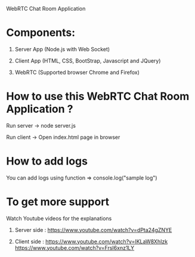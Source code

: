 WebRTC Chat Room Application 

Components: 
=============
1. Server App (Node.js with Web Socket)

2. Client App (HTML, CSS, BootStrap, Javascript and JQuery)


4. WebRTC (Supported browser Chrome and Firefox)

How to use this WebRTC Chat Room Application ?
==============================================
Run server 
 -> node server.js
 
Run client
 -> Open index.html page in browser

 How to add logs
 ===============
 You can add logs using function => console.log("sample log")

To get more support
===================
Watch Youtube videos for the explanations

1. Server side : 
https://www.youtube.com/watch?v=dPta24gZNYE

2. Client side : 
https://www.youtube.com/watch?v=IKLaW8XhIzk
https://www.youtube.com/watch?v=FrsI6xnz1LY

